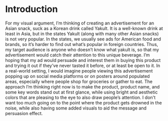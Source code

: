# Introduction

For my visual argument, I’m thinking of creating an advertisement for an Asian snack, suck as a Korean drink called Yakult. It is a well-known drink at least in Asia, but in the states Yakult (along with many other Asian snacks) is not very popular. In the states, we usually see ads for American food and brands, so it’s harder to find out what’s popular in foreign countries. Thus, my target audience is anyone who doesn’t know what yakult is, so that my advertisement would catch their attention to this unique beverage. I’m hoping that my ad would persuade and interest them in buying this product and trying it out if they’ve never tasted it before, or at least be open to it. In a real-world setting, I would imagine people viewing this advertisement popping up on social media platforms or on posters around populated areas, especially where people shop for groceries or gather to eat. The approach I’m thinking right now is to make the product, product name, and some key words stand out at first glance, while using bright and aesthetic colors that are pleasing to the eye to also draw people’s attention. I don't want too much going on to the point where the product gets drowned in the noise, while also having some added visuals to aid the message and persuasion effect.

